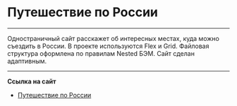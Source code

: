 # Путешествие по России

***

Одностраничный сайт расскажет об интересных местах, куда можно съездить в России.
В проекте используются Flex и Grid. Файловая структура оформлена по правилам Nested БЭМ.
Сайт сделан адаптивным.

***

**Сcылка на сайт**

* [Путешествие по России](https://anskvortsova.github.io/russian-travel/index.html)
